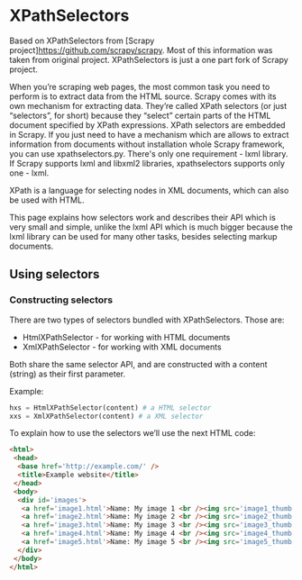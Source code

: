# XPathSelectors

Based on XPathSelectors from [Scrapy project]<https://github.com/scrapy/scrapy>. Most of this information was taken from original project. XPathSelectors is just a one part fork of Scrapy project. 

When you’re scraping web pages, the most common task you need to perform is to extract data from the HTML source. Scrapy comes with its own mechanism for extracting data. They’re called XPath selectors (or just “selectors”, for short) because they “select” certain parts of the HTML document specified by XPath expressions. XPath selectors are embedded in Scrapy. If you just need to have a mechanism which are allows to extract information from documents without installation whole Scrapy framework, you can use xpathselectors.py. There's only one requirement - lxml library. If Scrapy supports lxml and libxml2 libraries, xpathselectors supports only one - lxml.

XPath is a language for selecting nodes in XML documents, which can also be used with HTML.

This page explains how selectors work and describes their API which is very small and simple, unlike the lxml API which is much bigger because the lxml library can be used for many other tasks, besides selecting markup documents.

## Using selectors

### Constructing selectors

There are two types of selectors bundled with XPathSelectors. Those are:

- HtmlXPathSelector - for working with HTML documents
- XmlXPathSelector - for working with XML documents

Both share the same selector API, and are constructed with a content (string) as their first parameter. 

Example:
```python
hxs = HtmlXPathSelector(content) # a HTML selector
xxs = XmlXPathSelector(content) # a XML selector
```
To explain how to use the selectors we’ll use the next HTML code:
```html
<html>
 <head>
  <base href='http://example.com/' />
  <title>Example website</title>
 </head>
 <body>
  <div id='images'>
   <a href='image1.html'>Name: My image 1 <br /><img src='image1_thumb.jpg' /></a>
   <a href='image2.html'>Name: My image 2 <br /><img src='image2_thumb.jpg' /></a>
   <a href='image3.html'>Name: My image 3 <br /><img src='image3_thumb.jpg' /></a>
   <a href='image4.html'>Name: My image 4 <br /><img src='image4_thumb.jpg' /></a>
   <a href='image5.html'>Name: My image 5 <br /><img src='image5_thumb.jpg' /></a>
  </div>
 </body>
</html>
```

